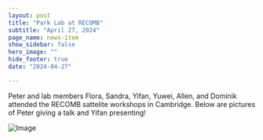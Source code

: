 ```yaml
---
layout: post
title: "Park Lab at RECOMB"
subtitle: "April 27, 2024"
page_name: news-item
show_sidebar: false
hero_image: ""
hide_footer: true
date: "2024-04-27"

---
```


Peter and lab members Flora, Sandra, Yifan, Yuwei, Allen, and Dominik attended the RECOMB sattelite workshops in Cambridge. Below are pictures of Peter giving a talk and Yifan presenting!

![Image](https://compbio.hms.harvard.edu/sites/projects.iq.harvard.edu/files/styles/os_files_xxlarge/public/parklab/files/copy_of_mugs_1.png?m=1715197733&itok=tNrh5z-E)

